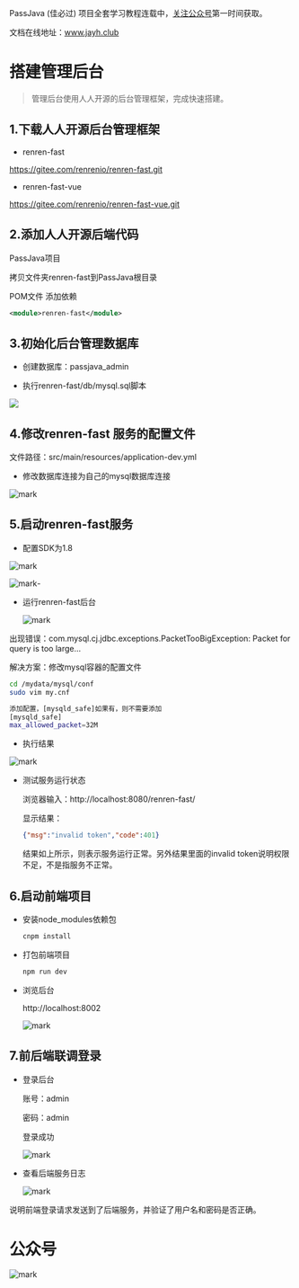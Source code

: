 

PassJava (佳必过) 项目全套学习教程连载中，[关注公众号](#公众号)第一时间获取。

文档在线地址：www.jayh.club



# 搭建管理后台

> 管理后台使用人人开源的后台管理框架，完成快速搭建。

## 1.下载人人开源后台管理框架

- renren-fast

https://gitee.com/renrenio/renren-fast.git

- renren-fast-vue

https://gitee.com/renrenio/renren-fast-vue.git

## 2.添加人人开源后端代码

PassJava项目

拷贝文件夹renren-fast到PassJava根目录

POM文件 添加依赖

``` xml
<module>renren-fast</module>
```

## 3.初始化后台管理数据库

- 创建数据库：passjava_admin

- 执行renren-fast/db/mysql.sql脚本

![](http://cdn.jayh.club/blog/20200411/juqCArak674q.png?imageslim)

## 4.修改renren-fast 服务的配置文件

文件路径：src/main/resources/application-dev.yml

- 修改数据库连接为自己的mysql数据库连接

![mark](http://cdn.jayh.club/blog/20200411/gisvmdRTwJmz.png?imageslim)

## 5.启动renren-fast服务

- 配置SDK为1.8 

![mark](http://cdn.jayh.club/blog/20200411/rR2Pthfpcya9.png?imageslim)

![mark](http://cdn.jayh.club/blog/20200411/swolhMLLHlLD.png?imageslim)- 

- 运行renren-fast后台

  ![mark](http://cdn.jayh.club/blog/20200411/gMYiHlBHl4zn.png?imageslim)

出现错误：com.mysql.cj.jdbc.exceptions.PacketTooBigException: Packet for query is too large...

解决方案：修改mysql容器的配置文件

``` sh
cd /mydata/mysql/conf
sudo vim my.cnf

添加配置，[mysqld_safe]如果有，则不需要添加
[mysqld_safe]
max_allowed_packet=32M
```

- 执行结果

![mark](http://cdn.jayh.club/blog/20200411/IFil27TVJIQT.png?imageslim)

- 测试服务运行状态

  浏览器输入：http://localhost:8080/renren-fast/

  显示结果：

  ``` json
  {"msg":"invalid token","code":401}
  ```

  结果如上所示，则表示服务运行正常。另外结果里面的invalid token说明权限不足，不是指服务不正常。

## 6.启动前端项目

- 安装node_modules依赖包

  ``` sh
  cnpm install
  ```

- 打包前端项目

  ```  sh
  npm run dev
  ```

- 浏览后台

  http://localhost:8002

  ![mark](http://cdn.jayh.club/blog/20200411/F6qFoEbBFFKP.png?imageslim)

## 7.前后端联调登录

- 登录后台

  账号：admin

  密码：admin

  登录成功

  ![mark](http://cdn.jayh.club/blog/20200411/c2RmpUrgw7MP.png?imageslim)

- 查看后端服务日志

  ![mark](http://cdn.jayh.club/blog/20200411/oPGlFndNIRps.png?imageslim)

说明前端登录请求发送到了后端服务，并验证了用户名和密码是否正确。



# 公众号

![mark](http://cdn.jayh.club/blog/20200404/GU60Sv47XT7J.png?imageslim)